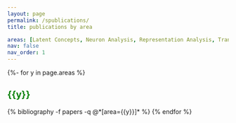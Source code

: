 ```yaml
---
layout: page
permalink: /spublications/
title: publications by area

areas: [Latent Concepts, Neuron Analysis, Representation Analysis, Transfer Learning, Translation and Reordering, Decoding, Domain Adaptation, Transliteration, Word Segmentation, MT Evaluation, Medical, Misc, Demos and Tools,  Findings, System Descriptions, Surveys, Tutorials, Theses]
nav: false
nav_order: 1
---
```

<!-- _pages/spublications.md -->
<div class="publications">

{%- for y in page.areas %}
  <h2 style="color: green" class="area">{{y}}</h2>
  {% bibliography -f papers -q @*[area={{y}}]* %}
{% endfor %}

</div>
